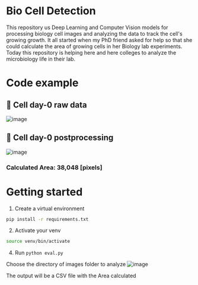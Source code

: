 # Bio Cell Detection

This repository us Deep Learning and Computer Vision models for processing biology cell images and analyzing the data to track the cell's growing growth. 
It all started when my PhD friend asked for help so that she could calculate the area of growing cells in her Biology lab experiments.
Today this repository is helping here and here colleges to analyze the microbiology life in their lab.

# Code example

## 📌 Cell day-0 raw data

![image](https://github.com/AvivSalo/Bio-Cell-Detection/assets/121252358/358fbe02-4fc2-43c6-8c4f-1609655692ee)

## 📌 Cell day-0 postprocessing

![image](https://github.com/AvivSalo/Bio-Cell-Detection/assets/121252358/6ba7f4a2-0238-40bb-afb7-147fd252a845)

### Calculated Area: 38,048 [pixels]

# Getting started
1. Create a virtual environment

```bash
pip install -r requirements.txt
```

2. Activate your venv

```bash
source venv/bin/activate
```

4. Run `python eval.py` 

Choose the directory of images folder to analyze 
![image](https://github.com/AvivSalo/Bio-Cell-Detection/assets/121252358/ed6d8185-1007-471b-a0f7-b4184b61352f)

The output will be a CSV file with the Area calculated
